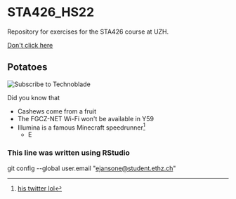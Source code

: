 # STA426_HS22
Repository for exercises for the STA426 course at UZH.

[Don't click here](https://www.youtube.com/watch?v=dQw4w9WgXcQ)

## Potatoes

![Subscribe to Technoblade](https://qph.cf2.quoracdn.net/main-qimg-f4c7a0f674ce8130e4cefe8143f6fc64)

Did you know that
* Cashews come from a fruit
* The FGCZ-NET Wi-Fi won't be available in Y59
* Illumina is a famous Minecraft speedrunner[^1]
  * E

[^1]: [his twitter lol](https://twitter.com/illuminahd)

### This line was written using RStudio  
git config --global user.email "ejansone@student.ethz.ch"
